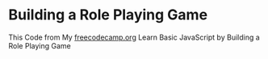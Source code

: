 # Building a Role Playing Game
This Code from My [freecodecamp.org]([https://link-url-here.org](https://www.freecodecamp.org/learn/javascript-algorithms-and-data-structures-v8/#learn-basic-javascript-by-building-a-role-playing-game)) Learn Basic JavaScript by Building a Role Playing Game
